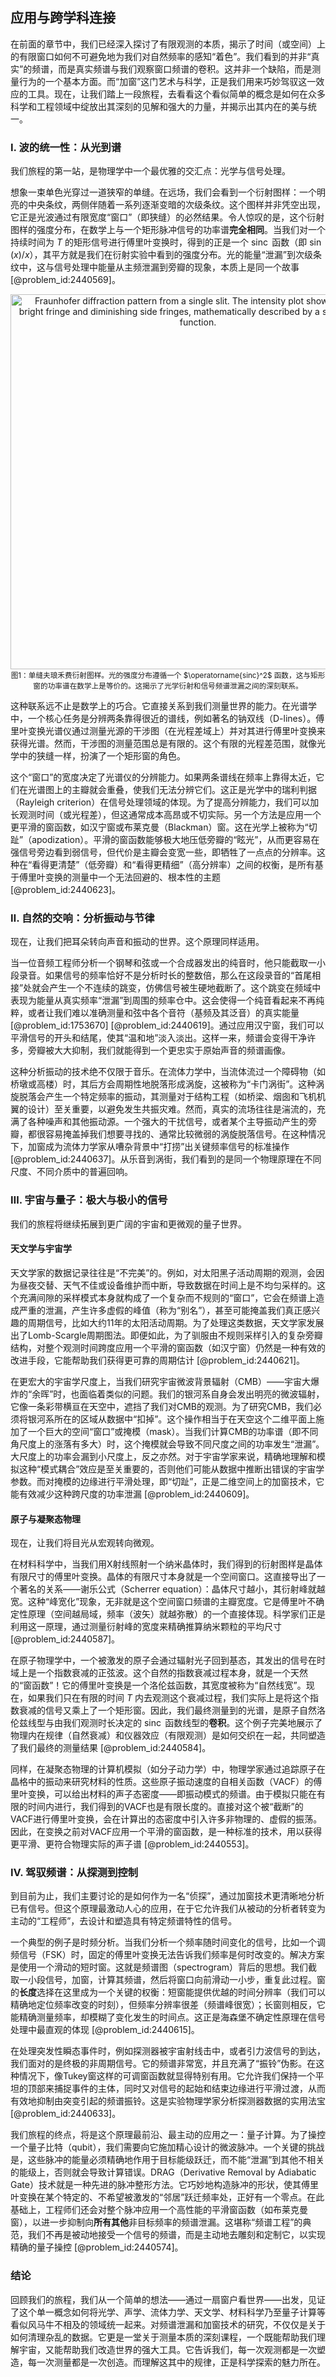 ## 应用与跨学科连接

在前面的章节中，我们已经深入探讨了有限观测的本质，揭示了时间（或空间）上的有限窗口如何不可避免地为我们对自然频率的感知“着色”。我们看到的并非“真实”的频谱，而是真实频谱与我们观察窗口频谱的卷积。这并非一个缺陷，而是测量行为的一个基本方面。而“加窗”这门艺术与科学，正是我们用来巧妙驾驭这一效应的工具。现在，让我们踏上一段旅程，去看看这个看似简单的概念是如何在众多科学和工程领域中绽放出其深刻的见解和强大的力量，并揭示出其内在的美与统一。

### Ⅰ. 波的统一性：从光到谱

我们旅程的第一站，是物理学中一个最优雅的交汇点：光学与信号处理。

想象一束单色光穿过一道狭窄的单缝。在远场，我们会看到一个衍射图样：一个明亮的中央条纹，两侧伴随着一系列逐渐变暗的次级条纹。这个图样并非凭空出现，它正是光波通过有限宽度“窗口”（即狭缝）的必然结果。令人惊叹的是，这个衍射图样的强度分布，在数学上与一个矩形脉冲信号的功率谱**完全相同**。当我们对一个持续时间为 $T$ 的矩形信号进行傅里叶变换时，得到的正是一个 $\operatorname{sinc}$ 函数（即 $\sin(x)/x$），其平方就是我们在衍射实验中看到的强度分布。光的能量“泄漏”到次级条纹中，这与信号处理中能量从主频泄漏到旁瓣的现象，本质上是同一个故事 [@problem_id:2440569]。

<center>
    <img alt="Fraunhofer diffraction pattern from a single slit. The intensity plot shows a central bright fringe and diminishing side fringes, mathematically described by a sinc-squared function." src="https://www.tf.uni-kiel.de/matwis/amat/iss/kap_5/illustr/t5_1_1.gif" width="600">
    <br>
    <small>图1：单缝夫琅禾费衍射图样。光的强度分布遵循一个 $\operatorname{sinc}^2$ 函数，这与矩形窗的功率谱在数学上是等价的。这揭示了光学衍射和信号频谱泄漏之间的深刻联系。</small>
</center>

这种联系远不止是数学上的巧合。它直接关系到我们测量世界的能力。在光谱学中，一个核心任务是分辨两条靠得很近的谱线，例如著名的钠双线（D-lines）。傅里叶变换光谱仪通过测量光源的干涉图（在光程差域上）并对其进行傅里叶变换来获得光谱。然而，干涉图的测量范围总是有限的。这个有限的光程差范围，就像光学中的狭缝一样，扮演了一个矩形窗的角色。

这个“窗口”的宽度决定了光谱仪的分辨能力。如果两条谱线在频率上靠得太近，它们在光谱图上的主瓣就会重叠，使我们无法分辨它们。这正是光学中的瑞利判据（Rayleigh criterion）在信号处理领域的体现。为了提高分辨能力，我们可以加长观测时间（或光程差），但这通常成本高昂或不切实际。另一个方法是应用一个更平滑的窗函数，如汉宁窗或布莱克曼（Blackman）窗。这在光学上被称为“切趾”（apodization）。平滑的窗函数能够极大地压低旁瓣的“眩光”，从而更容易在强信号旁边看到弱信号，但代价是主瓣会变宽一些，即牺牲了一点点的分辨率。这种在“看得更清楚”（低旁瓣）和“看得更精细”（高分辨率）之间的权衡，是所有基于傅里叶变换的测量中一个无法回避的、根本性的主题 [@problem_id:2440623]。

### Ⅱ. 自然的交响：分析振动与节律

现在，让我们把耳朵转向声音和振动的世界。这个原理同样适用。

当一位音频工程师分析一个钢琴和弦或一个合成器发出的纯音时，他只能截取一小段录音。如果信号的频率恰好不是分析时长的整数倍，那么在这段录音的“首尾相接”处就会产生一个不连续的跳变，仿佛信号被生硬地截断了。这个跳变在频域中表现为能量从真实频率“泄漏”到周围的频率仓中。这会使得一个纯音看起来不再纯粹，或者让我们难以准确测量和弦中各个音符（基频及其泛音）的真实能量 [@problem_id:1753670] [@problem_id:2440619]。通过应用汉宁窗，我们可以平滑信号的开头和结尾，使其“温和地”淡入淡出。这样一来，频谱会变得干净许多，旁瓣被大大抑制，我们就能得到一个更忠实于原始声音的频谱画像。

这种分析振动的技术绝不仅限于音乐。在流体力学中，当流体流过一个障碍物（如桥墩或高楼）时，其后方会周期性地脱落形成涡旋，这被称为“卡门涡街”。这种涡旋脱落会产生一个特定频率的振动，其测量对于结构工程（如桥梁、烟囱和飞机机翼的设计）至关重要，以避免发生共振灾难。然而，真实的流场往往是湍流的，充满了各种噪声和其他振动源。一个强大的干扰信号，或者某个主导振动产生的旁瓣，都很容易掩盖掉我们想要寻找的、通常比较微弱的涡旋脱落信号。在这种情况下，加窗成为流体力学家从嘈杂背景中“打捞”出关键频率信号的标准操作 [@problem_id:2440637]。从乐音到涡街，我们看到的是同一个物理原理在不同尺度、不同介质中的普遍回响。

### Ⅲ. 宇宙与量子：极大与极小的信号

我们的旅程将继续拓展到更广阔的宇宙和更微观的量子世界。

#### 天文学与宇宙学

天文学家的数据记录往往是“不完美”的。例如，对太阳黑子活动周期的观测，会因为昼夜交替、天气不佳或设备维护而中断，导致数据在时间上是不均匀采样的。这个充满间隙的采样模式本身就构成了一个复杂而不规则的“窗口”，它会在频谱上造成严重的泄漏，产生许多虚假的峰值（称为“别名”），甚至可能掩盖我们真正感兴趣的周期信号，比如大约11年的太阳活动周期。为了处理这类数据，天文学家发展出了Lomb-Scargle周期图法。即便如此，为了驯服由不规则采样引入的复杂旁瓣结构，对整个观测时间跨度应用一个平滑的窗函数（如汉宁窗）仍然是一种有效的改进手段，它能帮助我们获得更可靠的周期估计 [@problem_id:2440621]。

在更宏大的宇宙学尺度上，当我们研究宇宙微波背景辐射（CMB）——宇宙大爆炸的“余晖”时，也面临着类似的问题。我们的银河系自身会发出明亮的微波辐射，它像一条彩带横亘在天空中，遮挡了我们对CMB的观测。为了研究CMB，我们必须将银河系所在的区域从数据中“扣掉”。这个操作相当于在天空这个二维平面上施加了一个巨大的空间“窗口”或掩模（mask）。当我们计算CMB的功率谱（即不同角尺度上的涨落有多大）时，这个掩模就会导致不同尺度之间的功率发生“泄漏”。大尺度上的功率会漏到小尺度上，反之亦然。对于宇宙学家来说，精确地理解和模拟这种“模式耦合”效应是至关重要的，否则他们可能从数据中推断出错误的宇宙学参数。而对掩模的边缘进行平滑处理，即“切趾”，正是二维空间上的加窗技术，它能有效减少这种跨尺度的功率泄漏 [@problem_id:2440609]。

#### 原子与凝聚态物理

现在，让我们将目光从宏观转向微观。

在材料科学中，当我们用X射线照射一个纳米晶体时，我们得到的衍射图样是晶体有限尺寸的傅里叶变换。晶体的有限尺寸本身就是一个空间窗口。这直接导出了一个著名的关系——谢乐公式（Scherrer equation）：晶体尺寸越小，其衍射峰就越宽。这种“峰宽化”现象，无非就是这个空间窗口频谱的主瓣宽度。它是傅里叶不确定性原理（空间越局域，频率（波矢）就越弥散）的一个直接体现。科学家们正是利用这一原理，通过测量衍射峰的宽度来精确推算纳米颗粒的平均尺寸 [@problem_id:2440587]。

在原子物理学中，一个被激发的原子会通过辐射光子回到基态，其发出的信号在时域上是一个指数衰减的正弦波。这个自然的指数衰减过程本身，就是一个天然的“窗函数”！它的傅里叶变换是一个洛伦兹函数，其宽度被称为“自然线宽”。现在，如果我们只在有限的时间 $T$ 内去观测这个衰减过程，我们实际上是将这个指数衰减的信号又乘上了一个矩形窗。因此，我们最终测量到的光谱，是原子自然洛伦兹线型与由我们观测时长决定的 $\operatorname{sinc}$ 函数线型的**卷积**。这个例子完美地展示了物理内在规律（自然衰减）和仪器效应（有限观测）是如何交织在一起，共同塑造了我们最终的测量结果 [@problem_id:2440584]。

同样，在凝聚态物理的计算机模拟（如分子动力学）中，物理学家通过追踪原子在晶格中的振动来研究材料的性质。这些原子振动速度的自相关函数（VACF）的傅里叶变换，可以给出材料的声子态密度——即振动模式的频谱。由于模拟只能在有限的时间内进行，我们得到的VACF也是有限长度的。直接对这个被“截断”的VACF进行傅里叶变换，会在计算出的态密度中引入许多非物理的、虚假的振荡。因此，在变换之前对VACF应用一个平滑的窗函数，是一种标准的技术，用以获得更平滑、更符合物理实际的声子谱 [@problem_id:2440553]。

### Ⅳ. 驾驭频谱：从探测到控制

到目前为止，我们主要讨论的是如何作为一名“侦探”，通过加窗技术更清晰地分析已有信号。但这个原理最激动人心的应用，在于它允许我们从被动的分析者转变为主动的“工程师”，去设计和塑造具有特定频谱特性的信号。

一个典型的例子是时频分析。当我们分析一个频率随时间变化的信号，比如一个调频信号（FSK）时，固定的傅里叶变换无法告诉我们频率是何时改变的。解决方案是使用一个滑动的短时窗。这就是频谱图（spectrogram）背后的思想。我们截取一小段信号，加窗，计算其频谱，然后将窗口向前滑动一小步，重复此过程。窗的**长度**选择在这里成为一个关键的权衡：短窗能提供优越的时间分辨率（我们可以精确地定位频率改变的时刻），但频率分辨率很差（频谱峰很宽）；长窗则相反，它能精确测量频率，却模糊了变化发生的时间点。这正是海森堡不确定性原理在信号处理中最直观的体现 [@problem_id:2440615]。

在处理突发性瞬态事件时，例如探测器被宇宙射线击中，或者引力波信号的到达，我们面对的是终极的非周期信号。它的频谱非常宽，并且充满了“振铃”伪影。在这种情况下，像Tukey窗这样的可调窗函数就显得特别有用。它允许我们保持一个平坦的顶部来捕捉事件的主体，同时又对信号的起始和结束边缘进行平滑过渡，从而有效地抑制由突变引起的频谱振铃。这是实验物理学家分析探测器数据的实用法宝 [@problem_id:2440633]。

我们旅程的终点，将是这个原理最前沿、最主动的应用之一：量子计算。为了操控一个量子比特（qubit），我们需要向它施加精心设计的微波脉冲。一个关键的挑战是，这些脉冲的能量必须精确地作用于目标能级跃迁，而不能“泄漏”到其他不相关的能级上，否则就会导致计算错误。DRAG（Derivative Removal by Adiabatic Gate）技术就是一种先进的脉冲整形方法。它巧妙地构造脉冲的形状，使其傅里叶变换在某个特定的、不希望被激发的“邻居”跃迁频率处，正好有一个零点。在此基础上，工程师们还会对整个脉冲应用一个高性能的平滑窗函数（如布莱克曼窗），以进一步抑制向**所有其他**非目标频率的频谱泄漏。这堪称“频谱工程”的典范，我们不再是被动地接受一个信号的频谱，而是主动地去雕刻和定制它，以实现精确的量子操控 [@problem_id:2440574]。

### 结论

回顾我们的旅程，我们从一个简单的想法——通过一扇窗户看世界——出发，见证了这个单一概念如何将光学、声学、流体力学、天文学、材料科学乃至量子计算等看似风马牛不相及的领域统一起来。对频谱泄漏和加窗技术的研究，不仅仅是关于如何清理杂乱的数据。它更是一堂关于测量本质的深刻课程，一个既能帮助我们理解宇宙，又能帮助我们改造世界的强大工具。它告诉我们，每一次观测都是一次塑造，每一次测量都是一次创造。而理解这其中的规律，正是科学探索的魅力所在。